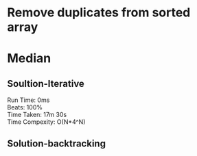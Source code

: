 
Remove duplicates from sorted array
=========
# Median
## Soultion-Iterative
Run Time: 0ms      
Beats: 100%      
Time Taken: 17m 30s      
Time Compexity: O(N*4^N)

## Solution-backtracking
